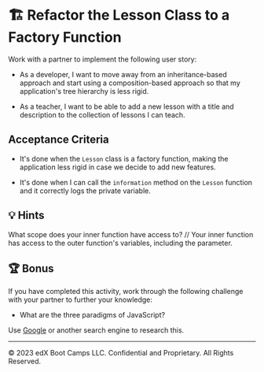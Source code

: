# 🏗️ Refactor the Lesson Class to a Factory Function

Work with a partner to implement the following user story:

* As a developer, I want to move away from an inheritance-based approach and start using a composition-based approach so that my application's tree hierarchy is less rigid.

* As a teacher, I want to be able to add a new lesson with a title and description to the collection of lessons I can teach.

## Acceptance Criteria

* It's done when the `Lesson` class is a factory function, making the application less rigid in case we decide to add new features.

* It's done when I can call the `information` method on the `Lesson` function and it correctly logs the private variable.

## 💡 Hints

What scope does your inner function have access to? 
// Your inner function has access to the outer function's variables, including the parameter.

## 🏆 Bonus

If you have completed this activity, work through the following challenge with your partner to further your knowledge:

* What are the three paradigms of JavaScript? 

Use [Google](https://www.google.com) or another search engine to research this.

---
© 2023 edX Boot Camps LLC. Confidential and Proprietary. All Rights Reserved.
